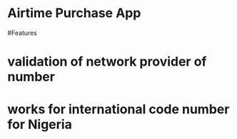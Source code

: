 # Airtime Purchase App

#Features
# validation of network provider of number
# works for international code number for Nigeria


